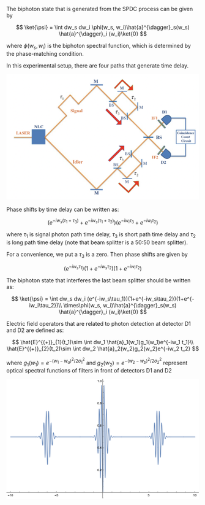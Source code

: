 The biphoton state that is generated from the SPDC process can be given by

$$
\ket{\psi} = \int dw_s dw_i \phi(w_s, w_i)\hat{a}^{\dagger}_s(w_s) \hat{a}^{\dagger}_i (w_i)\ket{0}
$$

where $\phi(w_s, w_i)$ is the biphoton spectral function, which is determined by the phase-matching condition.

In this experimental setup, there are four paths that generate time delay.

![hom beating](./fig/HOM_beating1.png)

Phase shifts by time delay can be written as:

$$
(e^{-iw_s(\tau_1+\tau_3)}+e^{-iw_s(\tau_1+\tau_2)})(e^{-iw_i\tau_3}+e^{-iw_i\tau_2})
$$

where $\tau_1$ is signal photon path time delay, $\tau_3$ is short path time delay and $\tau_2$ is long path time delay (note that beam splitter is a 50:50 beam splitter). 

For a convenience, we put a $\tau_3$ is a zero. Then phase shifts are given by

$$
(e^{-iw_s\tau_1})(1+e^{-iw_s\tau_2})(1+e^{-iw_i\tau_2})
$$

The biphoton state that interferes the last beam splitter should be written as:

$$
\ket{\psi} = \int dw_s dw_i (e^{-iw_s\tau_1})(1+e^{-iw_s\tau_2})(1+e^{-iw_i\tau_2})\\
\times\phi(w_s, w_i)\hat{a}^{\dagger}_s(w_s) \hat{a}^{\dagger}_i (w_i)\ket{0}
$$

Electric field operators that are related to photon detection at detector D1 and D2 are defined as:

$$
\hat{E}^{(+)}_{1}(t_1)\sim \int dw_1 \hat{a}_1(w_1)g_1(w_1)e^{-iw_1 t_1}\\
\hat{E}^{(+)}_{2}(t_2)\sim \int dw_2 \hat{a}_2(w_2)g_2(w_2)e^{-iw_2 t_2}
$$

where $g_1(w_1)=e^{-(w_1-w_a)^2/2\sigma_1^2}$ and $g_2(w_2)=e^{-(w_2-w_b)^2/2\sigma_2^2}$ represent optical spectral functions of filters in front of detectors D1 and D2

![HOM_beating2](./fig/HOM_beating2.png)

